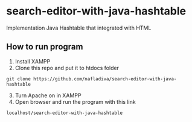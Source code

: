 # search-editor-with-java-hashtable
Implementation Java Hashtable that integrated with HTML

## How to run program

1. Install XAMPP
2. Clone this repo and put it to htdocs folder
```
git clone https://github.com/nafladiva/search-editor-with-java-hashtable
```
3. Turn Apache on in XAMPP
4. Open browser and run the program with this link 
```
localhost/search-editor-with-java-hashtable
```
